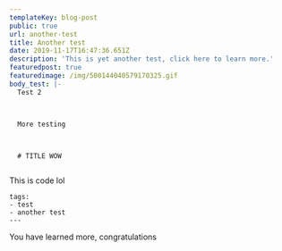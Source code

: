 ```yaml
---
templateKey: blog-post
public: true
url: another-test
title: Another test
date: 2019-11-17T16:47:36.651Z
description: 'This is yet another test, click here to learn more.'
featuredpost: true
featuredimage: /img/500144040579170325.gif
body_test: |-
  Test 2



  More testing



  # TITLE WOW



  ```
  This is code lol
  ```
tags:
  - test
  - another test
---
```

You have learned more, congratulations
